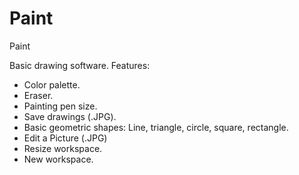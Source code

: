 # Paint
Paint 

Basic drawing software.
Features:
- Color palette.
- Eraser. 
- Painting pen size.
- Save drawings (.JPG).
- Basic geometric shapes: Line, triangle, circle, square, rectangle.
- Edit a Picture (.JPG)
- Resize workspace.
- New workspace.
